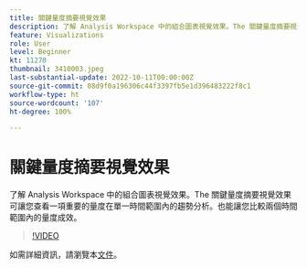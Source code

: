 ```yaml
---
title: 關鍵量度摘要視覺效果
description: 了解 Analysis Workspace 中的組合圖表視覺效果。The 關鍵量度摘要視覺效果可讓您查看一項重要的量度在單一時間範圍內的趨勢分析。也能讓您比較兩個時間範圍內的量度成效。(應該介於 60 到 160 個字元之間，但實際為 244 個字元)
feature: Visualizations
role: User
level: Beginner
kt: 11270
thumbnail: 3410003.jpeg
last-substantial-update: 2022-10-11T00:00:00Z
source-git-commit: 08d9f0a196306c44f3397fb5e1d396483222f8c1
workflow-type: ht
source-wordcount: '107'
ht-degree: 100%

---
```



# 關鍵量度摘要視覺效果

了解 Analysis Workspace 中的組合圖表視覺效果。The 關鍵量度摘要視覺效果可讓您查看一項重要的量度在單一時間範圍內的趨勢分析。也能讓您比較兩個時間範圍內的量度成效。

>[!VIDEO](https://video.tv.adobe.com/v/3410003/?quality=12&learn=on)

如需詳細資訊，請瀏覽本[文件](https://experienceleague.adobe.com/docs/analytics/analyze/analysis-workspace/visualizations/key-metric.html?lang=zh-Hant)。
